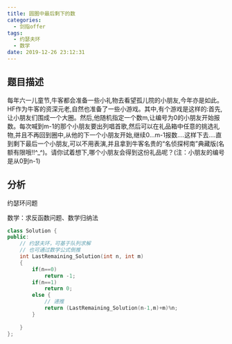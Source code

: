 ```yaml
---
title: 圆圈中最后剩下的数
categories:
  - 剑指offer
tags:
  - 约瑟夫环
  - 数学
date: 2019-12-26 23:12:31
---
```


## 题目描述
每年六一儿童节,牛客都会准备一些小礼物去看望孤儿院的小朋友,今年亦是如此。HF作为牛客的资深元老,自然也准备了一些小游戏。其中,有个游戏是这样的:首先,让小朋友们围成一个大圈。然后,他随机指定一个数m,让编号为0的小朋友开始报数。每次喊到m-1的那个小朋友要出列唱首歌,然后可以在礼品箱中任意的挑选礼物,并且不再回到圈中,从他的下一个小朋友开始,继续0...m-1报数....这样下去....直到剩下最后一个小朋友,可以不用表演,并且拿到牛客名贵的“名侦探柯南”典藏版(名额有限哦!!^_^)。请你试着想下,哪个小朋友会得到这份礼品呢？(注：小朋友的编号是从0到n-1)

## 分析
约瑟环问题

数学：求反函数问题、数学归纳法

```cpp
class Solution {
public:
    // 约瑟夫环，可基于队列求解
    // 也可通过数学公式倒推
    int LastRemaining_Solution(int n, int m)
    {
        if(n==0)
            return -1;
        if(n==1)
            return 0;
        else {
            // 递推
            return (LastRemaining_Solution(n-1,m)+m)%n;
        }
            
    }
};
```
